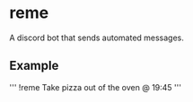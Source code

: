 # reme

A discord bot that sends automated messages. 

## Example

'''
!reme Take pizza out of the oven @ 19:45
'''
